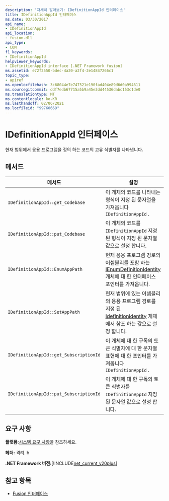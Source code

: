 ```yaml
---
description: '자세히 알아보기: IDefinitionAppId 인터페이스'
title: IDefinitionAppId 인터페이스
ms.date: 03/30/2017
api_name:
- IDefinitionAppId
api_location:
- fusion.dll
api_type:
- COM
f1_keywords:
- IDefinitionAppId
helpviewer_keywords:
- IDefinitionAppId interface [.NET Framework fusion]
ms.assetid: e72f2550-bdec-4a20-a2f4-2e14847266c1
topic_type:
- apiref
ms.openlocfilehash: 3c68044e7e747521e190fad404e89d6d0a994611
ms.sourcegitcommit: ddf7edb67715a5b9a45e3dd44536dabc153c1de0
ms.translationtype: MT
ms.contentlocale: ko-KR
ms.lasthandoff: 02/06/2021
ms.locfileid: "99760669"
---
```

# <a name="idefinitionappid-interface"></a>IDefinitionAppId 인터페이스

현재 범위에서 응용 프로그램을 정의 하는 코드의 고유 식별자를 나타냅니다.  
  
## <a name="methods"></a>메서드  
  
|메서드|설명|  
|------------|-----------------|  
|`IDefinitionAppId::get_Codebase`|이 개체의 코드를 나타내는 형식이 지정 된 문자열을 가져옵니다 `IDefinitionAppId` .|  
|`IDefinitionAppId::put_Codebase`|이 개체의 코드를 `IDefinitionAppId` 지정 된 형식이 지정 된 문자열 값으로 설정 합니다.|  
|`IDefinitionAppId::EnumAppPath`|현재 응용 프로그램 경로의 어셈블리를 포함 하는 [IEnumDefinitionIdentity](ienumdefinitionidentity-interface.md) 개체에 대 한 인터페이스 포인터를 가져옵니다.|  
|`IDefinitionAppId::SetAppPath`|현재 범위에 있는 어셈블리의 응용 프로그램 경로를 지정 된 [Idefinitionidentity](idefinitionidentity-interface.md) 개체에서 참조 하는 값으로 설정 합니다.|  
|`IDefinitionAppId::get_SubscriptionId`|이 개체에 대 한 구독의 토큰 식별자에 대 한 문자열 표현에 대 한 포인터를 가져옵니다 `IDefinitionAppId` .|  
|`IDefinitionAppId::put_SubscriptionId`|이 개체에 대 한 구독의 토큰 식별자를 `IDefinitionAppId` 지정 된 문자열 값으로 설정 합니다.|  
  
## <a name="requirements"></a>요구 사항  

 **플랫폼:**[시스템 요구 사항](../../get-started/system-requirements.md)을 참조하세요.  
  
 **헤더:** 격리. h  
  
 **.NET Framework 버전:**[!INCLUDE[net_current_v20plus](../../../../includes/net-current-v20plus-md.md)]  
  
## <a name="see-also"></a>참고 항목

- [Fusion 인터페이스](fusion-interfaces.md)
